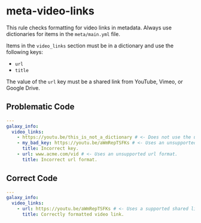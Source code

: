 # meta-video-links

This rule checks formatting for video links in metadata.
Always use dictionaries for items in the `meta/main.yml` file.

Items in the `video_links` section must be in a dictionary and use the following keys:

- `url`
- `title`

The value of the `url` key must be a shared link from YouTube, Vimeo, or Google Drive.

## Problematic Code

```yaml
---
galaxy_info:
  video_links:
    - https://youtu.be/this_is_not_a_dictionary # <- Does not use the url key.
    - my_bad_key: https://youtu.be/aWmRepTSFKs # <- Uses an unsupported key.
      title: Incorrect key.
    - url: www.acme.com/vid # <- Uses an unsupported url format.
      title: Incorrect url format.
```

## Correct Code

```yaml
---
galaxy_info:
  video_links:
    - url: https://youtu.be/aWmRepTSFKs # <- Uses a supported shared link with the url key.
      title: Correctly formatted video link.
```
